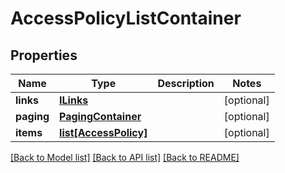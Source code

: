 # AccessPolicyListContainer

## Properties
Name | Type | Description | Notes
------------ | ------------- | ------------- | -------------
**links** | [**ILinks**](ILinks.md) |  | [optional] 
**paging** | [**PagingContainer**](PagingContainer.md) |  | [optional] 
**items** | [**list[AccessPolicy]**](AccessPolicy.md) |  | [optional] 

[[Back to Model list]](../README.md#documentation-for-models) [[Back to API list]](../README.md#documentation-for-api-endpoints) [[Back to README]](../README.md)


